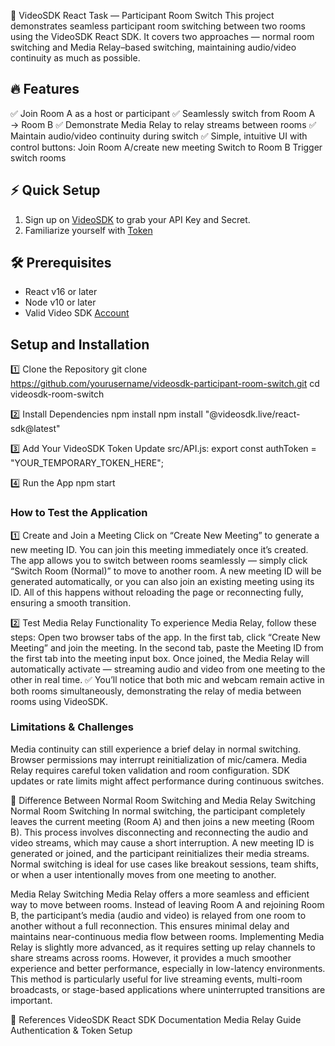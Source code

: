 🎥 VideoSDK React Task — Participant Room Switch
This project demonstrates seamless participant room switching between two rooms using the VideoSDK React SDK.
It covers two approaches — normal room switching and Media Relay–based switching, maintaining audio/video continuity as much as possible.

## 🔥 Features

✅ Join Room A as a host or participant
✅ Seamlessly switch from Room A → Room B
✅ Demonstrate Media Relay to relay streams between rooms
✅ Maintain audio/video continuity during switch
✅ Simple, intuitive UI with control buttons:
Join Room A/create new meeting
Switch to Room B
Trigger switch rooms

## ⚡ Quick Setup

1. Sign up on [VideoSDK](https://app.videosdk.live/) to grab your API Key and Secret.
2. Familiarize yourself with [Token](https://docs.videosdk.live/react/guide/video-and-audio-calling-api-sdk/authentication-and-token)

## 🛠 Prerequisites

- React v16 or later
- Node v10 or later
- Valid Video SDK [Account](https://app.videosdk.live/)

## Setup and Installation

1️⃣ Clone the Repository
git clone https://github.com/yourusername/videosdk-participant-room-switch.git
cd videosdk-room-switch

2️⃣ Install Dependencies
npm install
npm install "@videosdk.live/react-sdk@latest"

3️⃣ Add Your VideoSDK Token
Update src/API.js:
export const authToken = "YOUR_TEMPORARY_TOKEN_HERE";

4️⃣ Run the App
npm start

### How to Test the Application
1️⃣ Create and Join a Meeting
Click on “Create New Meeting” to generate a new meeting ID.
You can join this meeting immediately once it’s created.
The app allows you to switch between rooms seamlessly —
simply click “Switch Room (Normal)” to move to another room.
A new meeting ID will be generated automatically, or you can also join an existing meeting using its ID.
All of this happens without reloading the page or reconnecting fully, ensuring a smooth transition.

2️⃣ Test Media Relay Functionality
To experience Media Relay, follow these steps:
Open two browser tabs of the app.
In the first tab, click “Create New Meeting” and join the meeting.
In the second tab, paste the Meeting ID from the first tab into the meeting input box.
Once joined, the Media Relay will automatically activate —
streaming audio and video from one meeting to the other in real time.
✅ You’ll notice that both mic and webcam remain active in both rooms simultaneously,
demonstrating the relay of media between rooms using VideoSDK.

### Limitations & Challenges
Media continuity can still experience a brief delay in normal switching.
Browser permissions may interrupt reinitialization of mic/camera.
Media Relay requires careful token validation and room configuration.
SDK updates or rate limits might affect performance during continuous switches.


🔄 Difference Between Normal Room Switching and Media Relay Switching
Normal Room Switching
In normal switching, the participant completely leaves the current meeting (Room A) and then joins a new meeting (Room B). This process involves disconnecting and reconnecting the audio and video streams, which may cause a short interruption. A new meeting ID is generated or joined, and the participant reinitializes their media streams.
Normal switching is ideal for use cases like breakout sessions, team shifts, or when a user intentionally moves from one meeting to another.

Media Relay Switching
Media Relay offers a more seamless and efficient way to move between rooms. Instead of leaving Room A and rejoining Room B, the participant’s media (audio and video) is relayed from one room to another without a full reconnection. This ensures minimal delay and maintains near-continuous media flow between rooms.
Implementing Media Relay is slightly more advanced, as it requires setting up relay channels to share streams across rooms. However, it provides a much smoother experience and better performance, especially in low-latency environments.
This method is particularly useful for live streaming events, multi-room broadcasts, or stage-based applications where uninterrupted transitions are important.

📖 References
VideoSDK React SDK Documentation
Media Relay Guide
Authentication & Token Setup




